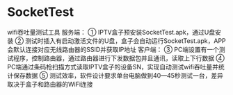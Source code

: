 # SocketTest
wifi吞吐量测试工具
服务端：
①	IPTV盒子预安装SocketTest.apk，通过U盘安装
②	测试时插入有启动激活文件的U盘，盒子会自动运行SocketTest.apk，APP会默认连接对应无线路由器的SSID并获取IP地址
客户端：
③	PC端设置有一个测试程序，控制路由器，通过路由器进行下发数据包并且通讯，读取上下行数据
④	PC端通过条码枪扫描方式读取IPTV盒子的设备SN，实现自动测试wifi吞吐量并统计保存数据
⑤	测试效率，软件设计要求单台电脑做到40—45秒测试一台，差异取决于盒子和路由器的WiFi连接
